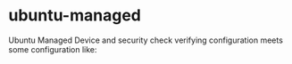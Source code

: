 # ubuntu-managed
Ubuntu Managed Device and security check verifying configuration meets some configuration like:

